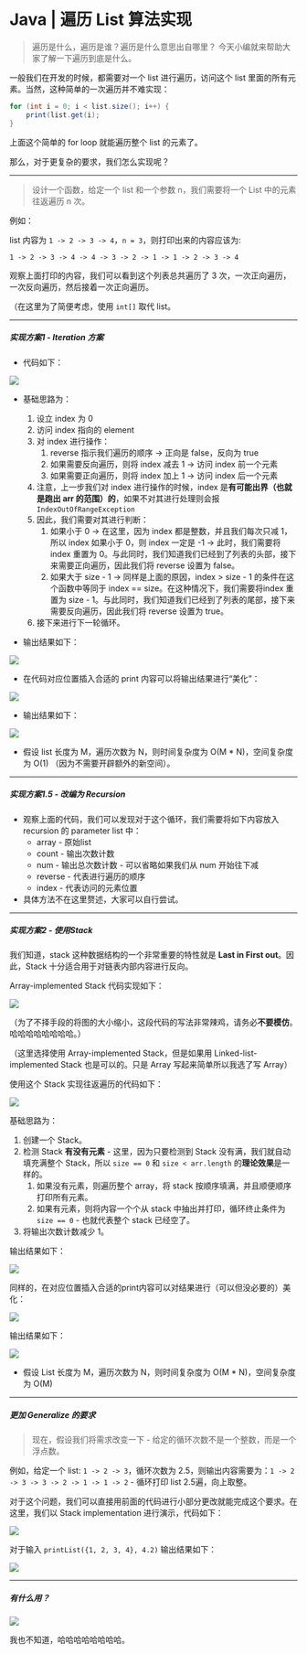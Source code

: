 # Java | 遍历 List 算法实现
> 遍历是什么，遍历是谁？遍历是什么意思出自哪里？ 今天小编就来帮助大家了解一下遍历到底是什么。  

一般我们在开发的时候，都需要对一个 list 进行遍历，访问这个 list 里面的所有元素。当然，这种简单的一次遍历并不难实现：

```Java
for (int i = 0; i < list.size(); i++) {
	print(list.get(i);
}
```

上面这个简单的 for loop 就能遍历整个 list 的元素了。

那么，对于更复杂的要求，我们怎么实现呢？
- - - -

> 设计一个函数，给定一个 list 和一个参数 n，我们需要将一个 List 中的元素往返遍历 n 次。  

例如：

list 内容为 `1 -> 2 -> 3 -> 4`，`n = 3`，则打印出来的内容应该为:

`1 -> 2 -> 3 -> 4 -> 4 -> 3 -> 2 -> 1 -> 1 -> 2 -> 3 -> 4`

观察上面打印的内容，我们可以看到这个列表总共遍历了 3 次，一次正向遍历，一次反向遍历，然后接着一次正向遍历。

（在这里为了简便考虑，使用 `int[]` 取代 list。

- - - -
##### 实现方案1 - Iteration 方案

- 代码如下：

![](Java%20%7C%20%E9%81%8D%E5%8E%86%20List%20%E7%AE%97%E6%B3%95%E5%AE%9E%E7%8E%B0/13520392-7BA3-4A6D-80B6-661A92D33658.png)
- 基础思路为：
	1. 设立 index 为 0
	2. 访问 index 指向的 element
	3. 对 index 进行操作：
		1. reverse 指示我们遍历的顺序 -> 正向是 false，反向为 true
		2. 如果需要反向遍历，则将 index 减去 1 -> 访问 index 前一个元素
		3. 如果需要正向遍历，则将 index 加上 1 -> 访问 index 后一个元素
	4. 注意，上一步我们对 index 进行操作的时候，index 是**有可能出界（也就是跑出 arr 的范围）的**，如果不对其进行处理则会报 `IndexOutOfRangeException`
	5. 因此，我们需要对其进行判断：
		1. 如果小于 0 -> 在这里，因为 index 都是整数，并且我们每次只减 1，所以 index 如果小于 0，则 index 一定是 -1 -> 此时，我们需要将index 重置为 0。与此同时，我们知道我们已经到了列表的头部，接下来需要正向遍历，因此我们将 reverse 设置为 false。
		2. 如果大于 size - 1 -> 同样是上面的原因，index > size - 1 的条件在这个函数中等同于 index == size。在这种情况下，我们需要将index 重置为 size - 1。与此同时，我们知道我们已经到了列表的尾部，接下来需要反向遍历，因此我们将 reverse 设置为 true。
	6. 接下来进行下一轮循环。

- 输出结果如下：

![](Java%20%7C%20%E9%81%8D%E5%8E%86%20List%20%E7%AE%97%E6%B3%95%E5%AE%9E%E7%8E%B0/93338823-5800-4B39-AF1C-E225E4EB6732.png)

- 在代码对应位置插入合适的 print 内容可以将输出结果进行“美化”：

![](Java%20%7C%20%E9%81%8D%E5%8E%86%20List%20%E7%AE%97%E6%B3%95%E5%AE%9E%E7%8E%B0/FFE3765D-F776-4778-8F28-A181993289D9.png)

- 输出结果如下：

![](Java%20%7C%20%E9%81%8D%E5%8E%86%20List%20%E7%AE%97%E6%B3%95%E5%AE%9E%E7%8E%B0/430952CB-C25C-4FA2-AC1D-C6797037ACB1.png)

- 假设 list 长度为 M，遍历次数为 N，则时间复杂度为 O(M * N)，空间复杂度为 O(1) （因为不需要开辟额外的新空间）。

- - - -
##### 实现方案1.5 - 改编为 Recursion
- 观察上面的代码，我们可以发现对于这个循环，我们需要将如下内容放入 recursion 的 parameter list 中：
	- array - 原始list
	- count - 输出次数计数
	- num - 输出总次数计数 - 可以省略如果我们从 num 开始往下减
	- reverse - 代表进行遍历的顺序
	- index - 代表访问的元素位置
- 具体方法不在这里赘述，大家可以自行尝试。
- - - -
##### 实现方案2 - 使用Stack
我们知道，stack 这种数据结构的一个非常重要的特性就是 **Last in First out**。因此，Stack 十分适合用于对链表内部内容进行反向。

Array-implemented Stack 代码实现如下：

![](Java%20%7C%20%E9%81%8D%E5%8E%86%20List%20%E7%AE%97%E6%B3%95%E5%AE%9E%E7%8E%B0/9716DEC3-A66D-423C-846A-7EDC4BEA7D56.png)

（为了不择手段的将图的大小缩小，这段代码的写法非常辣鸡，请务必**不要模仿**。哈哈哈哈哈哈哈哈。）

（这里选择使用 Array-implemented Stack，但是如果用 Linked-list-implemented Stack 也是可以的。只是 Array 写起来简单所以我选了写 Array）

使用这个 Stack 实现往返遍历的代码如下：

![](Java%20%7C%20%E9%81%8D%E5%8E%86%20List%20%E7%AE%97%E6%B3%95%E5%AE%9E%E7%8E%B0/31628510-0E4D-4219-B7E0-B743A5A7DCF5.png)

基础思路为：
1. 创建一个 Stack。
2. 检测 Stack **有没有元素** - 这里，因为只要检测到 Stack 没有满，我们就自动填充满整个 Stack，所以 `size == 0` 和 `size < arr.length` 的**理论效果**是一样的。
	1. 如果没有元素，则遍历整个 array，将 stack 按顺序填满，并且顺便顺序打印所有元素。
	2. 如果有元素，则将内容一个个从 stack 中抽出并打印，循环终止条件为 `size == 0` - 也就代表整个 stack 已经空了。
3. 将输出次数计数减少 1。

输出结果如下：

![](Java%20%7C%20%E9%81%8D%E5%8E%86%20List%20%E7%AE%97%E6%B3%95%E5%AE%9E%E7%8E%B0/C468F525-C3E6-4DC1-847A-5E8D440D2763.png)

同样的，在对应位置插入合适的print内容可以对结果进行（可以但没必要的）美化：

![](Java%20%7C%20%E9%81%8D%E5%8E%86%20List%20%E7%AE%97%E6%B3%95%E5%AE%9E%E7%8E%B0/0D516FF2-C5BB-44D7-B131-00ABBFDC6D4C.png)

输出结果如下：

![](Java%20%7C%20%E9%81%8D%E5%8E%86%20List%20%E7%AE%97%E6%B3%95%E5%AE%9E%E7%8E%B0/1739A048-928E-4387-801C-F1C8064EA981.png)

- 假设 List 长度为 M，遍历次数为 N，则时间复杂度为 O(M * N)，空间复杂度为 O(M)
- - - -
##### 更加 Generalize 的要求
> 现在，假设我们将需求改变一下 - 给定的循环次数不是一个整数，而是一个浮点数。  

例如，给定一个 list: `1 -> 2 -> 3`，循环次数为 2.5，则输出内容需要为：`1 -> 2 -> 3 -> 3 -> 2 -> 1 -> 1 -> 2` - 循环打印 list 2.5遍，向上取整。

对于这个问题，我们可以直接用前面的代码进行小部分更改就能完成这个要求。在这里，我们以 Stack implementation 进行演示，代码如下：

![](Java%20%7C%20%E9%81%8D%E5%8E%86%20List%20%E7%AE%97%E6%B3%95%E5%AE%9E%E7%8E%B0/521EF6BD-D378-41C2-B978-D82A62F981DF.png)

对于输入 `printList({1, 2, 3, 4}, 4.2)` 输出结果如下：

![](Java%20%7C%20%E9%81%8D%E5%8E%86%20List%20%E7%AE%97%E6%B3%95%E5%AE%9E%E7%8E%B0/D7772718-0D49-4607-BE5A-E5755508A3F2.png)
- - - -
##### 有什么用？
![](Java%20%7C%20%E9%81%8D%E5%8E%86%20List%20%E7%AE%97%E6%B3%95%E5%AE%9E%E7%8E%B0/D5EE3B9E-FE09-4C7A-B6CB-3CA9723AE42D.png)

我也不知道，哈哈哈哈哈哈哈哈。
